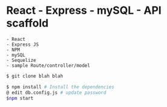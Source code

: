 # React - Express - mySQL - API scaffold
```
- React
- Express JS
- NPM
- mySQL
- Sequelize
- sample Route/controller/model
```
```bash
$ git clone blah blah 

$ npm install # Install the dependencies
@ edit db.config.js # update password
$npm start
```
